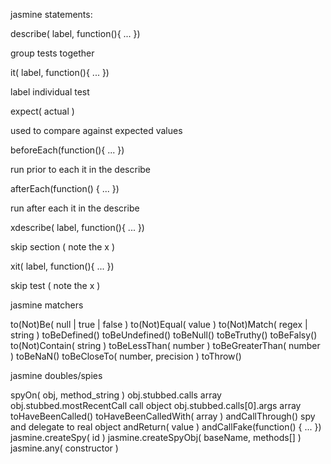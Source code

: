 jasmine statements:

describe( label, function(){ ... })

group tests together

it( label, function(){ ... })

label individual test

expect( actual )

used to compare against expected values

beforeEach(function(){ ... })

run prior to each it in the describe

afterEach(function() { ... })

run after each it in the describe

xdescribe( label, function(){ ... })

skip section ( note the x )

xit( label, function(){ ... })

skip test ( note the x )

jasmine matchers 

to(Not)Be( null | true | false )
to(Not)Equal( value )
to(Not)Match( regex | string )
toBeDefined()
toBeUndefined()
toBeNull()
toBeTruthy()
toBeFalsy()
to(Not)Contain( string )
toBeLessThan( number )
toBeGreaterThan( number )
toBeNaN()
toBeCloseTo( number, precision )
toThrow()

jasmine doubles/spies

spyOn( obj, method_string )
obj.stubbed.calls
array
obj.stubbed.mostRecentCall
call object
obj.stubbed.calls[0].args
array
toHaveBeenCalled()
toHaveBeenCalledWith( array )
andCallThrough()
spy and delegate to real object
andReturn( value )
andCallFake(function() { ... })
jasmine.createSpy( id )
jasmine.createSpyObj( baseName, methods[] )
jasmine.any( constructor )
